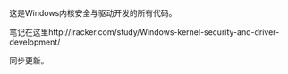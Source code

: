 这是Windows内核安全与驱动开发的所有代码。

笔记在这里http://lracker.com/study/Windows-kernel-security-and-driver-development/

同步更新。
